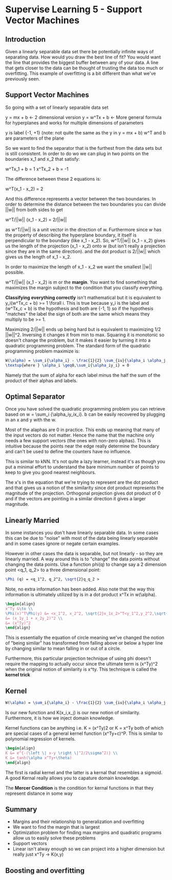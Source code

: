 # Supervise Learning 5 - Support Vector Machines

## Introduction

Given a linearly separable data set there be potentially infinite ways of separating data. How would you draw the best line of fit? You would want the line that provides the biggest buffer between any of your data. A line that gets closer to the data can be thought of trusting the data too much or overfitting. This example of overfitting is a bit different than what we've previously seen.

## Support Vector Machines

So going with a set of linearly separable data set
 
y = mx + b <- 2 dimensional version
y = w^Tx + b <- More general formula for hyperplanes and works for multiple dimensions of parameters

y is label {-1, +1} (note: not quite the same as the y in y = mx + b)
w^T and b are parameters of the plane

So we want to find the separator that is the furthest from the data sets but is still consistent. In order to do wo we can plug in two points on the boundaries x_1 and x_2 that satisfy:

w^Tx_1 + b = 1
x^Tx_2 + b = -1

The difference between these 2 equations is:

w^T(x_1 - x_2) = 2

And this difference represents a vector between the two boundaries. In order to determine the distance between the two boundaries you can divide ||w|| from both sides to get

w^T/||w|| (x_1 - x_2) = 2/||w|| 

as w^T/||w|| is a unit vector in the direction of w. Furthermore since w has the property of describing the hyperplane boundary, it itself is perpendicular to the boundary (like x_1 - x_2). So, w^T/||w|| (x_1 - x_2) gives us the length of the projection (x_1 - x_2) onto w (but isn't really a projection since they are in the same direction). and the dot product is 2/||w|| which gives us the length of x_1 - x_2.

In order to maximize the length of x_1 - x_2 we want the smallest ||w|| possible.

w^T/||w|| (x_1 - x_2)  is m or the **margin**. You want to find something that maximizes the margin subject to the condition that you classify everything.

**Classifying everything correctly** isn't mathematical but it is equivalent to y_i(w^Tx_c + b) >= 1 \forall i. This is true because y_i is the label and (w^Tx_c + b) is the hypothesis and both are {-1, 1} so if the hypothesis "matches" the label the sign of both are the same which means they multiply to be >= 1.

Maximizing 2/||w|| ends up being hard but is equivalent to maximizing 1/2 ||w||^2. Inversing it changes it from min to max. Squaring it is monotonic so doesn't change the problem, but it makes it easier by turning it into a quadratic programming problem. The standard form of the quadratic programming problem maximize is:

```tex
W(\alpha) = \sum_i{\alpha_i} - \frac{1}{2} \sum_{iu}{\alpha_i \alpha_j y_iy_jx_i^Tx_j} \newline
\textup{where } \alpha_i \geq0,\sum_i{\alpha_iy_i} = 0
```

Namely that the sum of alpha for each label minus the half the sum of the product of their alphas and labels.

## Optimal Separator

Once you have solved the quadratic programming problem you can retrieve based on w = \sum_i {\alpha_iy_ix_i}. b can be easily recovered by plugging in an x and y with the w.

Most of the alaphas are 0 in practice. This ends up meaning that many of the input vectors do not matter. Hence the name that the machine only needs a few support vectors (the ones with non-zero alphas). This is intuitive because the points near the edge really determine the boundary and can't be used to define the counters have no influence.

This is similar to kNN. It's not quite a lazy learner, instead it's as though you put a minimal effort to understand the bare minimum number of points to keep to give you good nearest neighbours.

The x's in the equation that we're trying to represent are the dot product and that gives us a notion of the similarity since dot product represents the magnitude of the projection. Orthogonal projection gives dot product of 0 and if the vectors are pointing in a similar direction it gives a larger magnitude.

## Linearly Married

In some instances you don't have linearly separable data. In some cases this can be due to "noise" with most of the data being linearly separable and in some cases ignore or negate certain examples.

However in other cases the data is separable, but not linearly - so they are linearly married. A way around this is to "change" the data points without changing the data points. Use a function phi(q) to change say a 2 dimension point <q_1, q_2> to a three dimensional point:

```tex
\Phi (q) = <q_1^2, q_2^2, \sqrt{2}q_q_2 >
```

Note, no extra information has been added. Also note that the way this information is ultimately utilized by is in a dot product x^Tx in w(\alpha).

```tex
\begin{align}
x^Ty &\to \\
\Phi(x)^T\Phi(y) &= <x_1^2, x_2^2, \sqrt{2}x_1x_2>^T<y_1^2,y_2^2,\sqrt{2}y_1y_2> \\
&= (x_1y_1 + x_2y_2)^2 \\
&= (x^Ty)^2
\end{align}
```

This is essentially the equation of circle meaning we've changed the notion of "being similar" has transformed from falling above or below a hyper line by changing similar to mean falling in or out of a circle.

Furthermore, this particular projection technique of using phi doesn't require the mapping to actually occur since the ultimate term is (x^Ty)^2 when the original notion of similarity is x^ty. This technique is called the **kernel trick**

## Kernel

```tex
W(\alpha) = \sum_i{\alpha_i} - \frac{1}{2} \sum_{iu}{\alpha_i \alpha_j y_iy_jx_i^Tx_j}
```

Is our new function and K(x_i,x_j) is our new notion of similarity. Furthermore, it is how we inject domain knowledge.

Kernel functions can be anything i.e. K = (x^Ty)2 or K = x^Ty both of which are special cases of a general kernel function (x^Ty+c)^P. This is similar to polynomial regression of kernels. 

```tex
\begin{align} 
K &= e^{-(\left \| x-y \right \|^2/2\sigma^2)} \\
K &= tanh(\alpha x^Ty+\theta)
\end{align}
```

The first is radial kernel and the latter is a kernal that resembles a sigmoid. A good Kernal really allows you to capature domain knowledge.

The **Mercer Condition** is the condition for kernal functions in that they represent distance in some way

## Summary

- Margins and their relationship to generalization and overfitting
- We want to find the margin that is largest
- Optimization problem for finding max margins and quadratic programs allow us to easily solve these problems
- Support vectors
- Linear isn't alway enough so we can project into a higher dimension but really just x^Ty -> K(x,y)


## Boosting and overfitting


